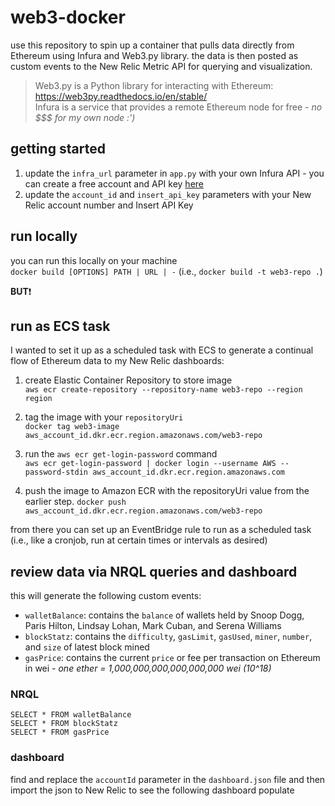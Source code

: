 # web3-docker

use this repository to spin up a container that pulls data directly from Ethereum using Infura and Web3.py library. the data is then posted as custom events to the New Relic Metric API for querying and visualization.

> Web3.py is a Python library for interacting with Ethereum: https://web3py.readthedocs.io/en/stable/ <br>
> Infura is a service that provides a remote Ethereum node for free - _no $$$ for my own node :')_

## getting started
1. update the `infra_url` parameter in `app.py` with your own Infura API - you can create a free account and API key [here](https://infura.io/register)
2. update the `account_id` and `insert_api_key` parameters with your New Relic account number and Insert API Key

## run locally
you can run this locally on your machine <br>
`docker build [OPTIONS] PATH | URL | -` (i.e., `docker build -t web3-repo .`)

**BUT**❗

## run as ECS task
I wanted to set it up as a scheduled task with ECS to generate a continual flow of Ethereum data to my New Relic dashboards:
1. create Elastic Container Repository to store image  
`aws ecr create-repository --repository-name web3-repo --region region`


2. tag the image with your `repositoryUri`  
`docker tag web3-image aws_account_id.dkr.ecr.region.amazonaws.com/web3-repo`


3. run the `aws ecr get-login-password` command  
`aws ecr get-login-password | docker login --username AWS --password-stdin aws_account_id.dkr.ecr.region.amazonaws.com`


4. push the image to Amazon ECR with the repositoryUri value from the earlier step.
`docker push aws_account_id.dkr.ecr.region.amazonaws.com/web3-repo`


from there you can set up an EventBridge rule to run as a scheduled task (i.e., like a cronjob, run at certain times or intervals as desired)


## review data via NRQL queries and dashboard
this will generate the following custom events:
- `walletBalance`: contains the `balance` of wallets held by Snoop Dogg, Paris Hilton, Lindsay Lohan, Mark Cuban, and Serena Williams
- `blockStatz`: contains the `difficulty`, `gasLimit`, `gasUsed`, `miner`, `number`, and `size` of latest block mined
- `gasPrice`: contains the current `price` or fee per transaction on Ethereum in wei - _one ether = 1,000,000,000,000,000,000 wei (10^18)_

### NRQL
``SELECT * FROM walletBalance`` <br>
``SELECT * FROM blockStatz`` <br>
``SELECT * FROM gasPrice`` <br>


### dashboard
find and replace the `accountId` parameter in the `dashboard.json` file and then import the json to New Relic to see the following dashboard populate
